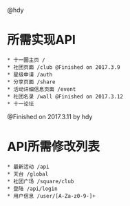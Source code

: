 @hdy
# 所需实现API
	* 十一圈主页 /
	* 社团页面 /club @Finished on 2017.3.9
	* 星级申请 /auth
	* 分享页面 /share
	* 活动详细信息页面 /event
	* 社团名录 /wall @Finished on 2017.3.12
	* 十一论坛

@Finished on 2017.3.11 by hdy
# API所需修改列表
	* 最新活动 /api
	* 天台 /global
	* 社团广场 /square/club
	* 登陆 /api/login
	* 用户信息 /user/[A-Za-z0-9-]+
